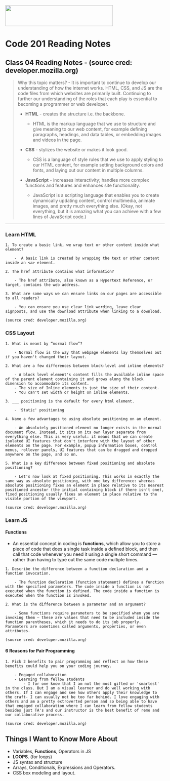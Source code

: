 <img src="https://members-csforall.imgix.net/members/logos/code-fellows-logo-horizontal-2-color-black.png" width="340" height="66">  

# Code 201 Reading Notes

## Class 04 Reading Notes - (source cred: developer.mozilla.org)  

> Why this topic matters? - It is important to continue to develop our understanding of how the internet works. HTML, CSS, and JS are the code files from which websites are primarily built. Continuing to further our understanding of the roles that each play is essential to becoming a programmer or web developer.
>
> - **HTML** - creates the structure i.e. the backbone.
>   - HTML is the markup language that we use to structure and give meaning to our web content, for example defining paragraphs, headings, and data tables, or embedding images and videos in the page.
> - **CSS** - stylizes the website or makes it look good.
>  
>   - CSS is a language of style rules that we use to apply styling to our HTML content, for example setting background colors and fonts, and laying out our content in multiple columns.
> - **JavaScript** - increases interactivity; handles more complex functions and features and enhances site functionality.
>  
>   - JavaScript is a scripting language that enables you to create dynamically updating content, control multimedia, animate images, and pretty much everything else. (Okay, not everything, but it is amazing what you can achieve with a few lines of JavaScript code.)
>  
---

### Learn HTML
```
1. To create a basic link, we wrap text or other content inside what element?

    -  A basic link is created by wrapping the text or other content inside an <a> element.

2. The href attribute contains what information?

    - The href attribute, also known as a Hypertext Reference, or target, contains the web address.

3. What are some ways we can ensure links on our pages are accessible to all readers?

    - You can ensure you use clear link wording, leave clear signposts, and use the download attribute when linking to a download.

(source cred: developer.mozilla.org)
```

### CSS Layout
```
1. What is meant by “normal flow”?

    - Normal flow is the way that webpage elements lay themselves out if you haven't changed their layout.

2. What are a few differences between block-level and inline elements?

    - A block level element's content fills the available inline space of the parent element containing it and grows along the block dimension to accommodate its content. 
    - The size of Inline elements is just the size of their content.
    - You can't set width or height on inline elements.

3. ___ positioning is the default for every html element.

    - 'Static' positioning

4. Name a few advantages to using absolute positioning on an element.

    - An absolutely positioned element no longer exists in the normal document flow. Instead, it sits on its own layer separate from everything else. This is very useful: it means that we can create isolated UI features that don't interfere with the layout of other elements on the page. For example, popup information boxes, control menus, rollover panels, UI features that can be dragged and dropped anywhere on the page, and so on.

5. What is a key difference between fixed positioning and absolute positioning?

    - Let's now look at fixed positioning. This works in exactly the same way as absolute positioning, with one key difference: whereas absolute positioning fixes an element in place relative to its nearest positioned ancestor (the initial containing block if there isn't one), fixed positioning usually fixes an element in place relative to the visible portion of the viewport. 

(source cred: developer.mozilla.org)
```

### Learn JS
#### Functions
- An essential concept in coding is **functions**, which allow you to store a piece of code that does a single task inside a defined block, and then call that code whenever you need it using a single short command — rather than having to type out the same code multiple times.

```
1. Describe the difference between a function declaration and a function invocation.

    - The function declaration (function statement) defines a function with the specified parameters. The code inside a function is not executed when the function is defined. The code inside a function is executed when the function is invoked.

2. What is the difference between a parameter and an argument?

    - Some functions require parameters to be specified when you are invoking them — these are values that need to be included inside the function parentheses, which it needs to do its job properly. Parameters are sometimes called arguments, properties, or even attributes.

(source cred: developer.mozilla.org)
```


#### 6 Reasons for Pair Programming
```
1. Pick 2 benefits to pair programming and reflect on how these benefits could help you on your coding journey.

    - Engaged collaboration
    - Learning from fellow students
        - I for one know that I am not the most gifted or 'smartest' in the class. But I am a visual learner and do well working with others. If I can engage and see how others apply their knowledge to the craft- I can usually not be too far behind. I love engaging with others and am a pretty extroverted person and so being able to have that engaged collaboration where I can learn from fellow students besides just TA's and our instructor is the best benefit of remo and our collaborative process.

(source cred: developer.mozilla.org)
```

## Things I Want to Know More About

- Variables, **Functions**, Operators in JS
- **LOOPS**. (for loops)
- JS syntax and structure
- Arrays, Conditionals, Expressions and Operators.
- CSS box modeling and layout.

